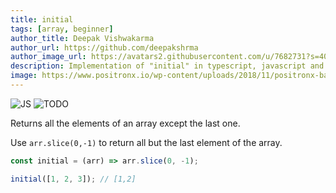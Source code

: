 ```yaml
---
title: initial
tags: [array, beginner]
author_title: Deepak Vishwakarma
author_url: https://github.com/deepakshrma
author_image_url: https://avatars2.githubusercontent.com/u/7682731?s=400
description: Implementation of "initial" in typescript, javascript and deno.
image: https://www.positronx.io/wp-content/uploads/2018/11/positronx-banner-1152-1.jpg
---
```


![JS](https://img.shields.io/badge/supports-javascript-yellow.svg?style=flat-square)
![TODO](https://img.shields.io/badge///TODO-blue.svg?style=flat-square)

Returns all the elements of an array except the last one.

Use `arr.slice(0,-1)` to return all but the last element of the array.

```js
const initial = (arr) => arr.slice(0, -1);
```

```js
initial([1, 2, 3]); // [1,2]
```
